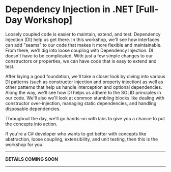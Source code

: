 Dependency Injection in .NET [Full-Day Workshop]
============================
Loosely coupled code is easier to maintain, extend, and test. Dependency Injection (DI) help us get there. In this workshop, we'll see how interfaces can add "seams" to our code that makes it more flexible and maintainable. From there, we'll dig into loose coupling with Dependency Injection. DI doesn't have to be complicated. With just a few simple changes to our constructors or properties, we can have code that is easy to extend and test.  

After laying a good foundation, we'll take a closer look by diving into various DI patterns (such as constructor injection and property injection) as well as other patterns that help us handle interception and optional dependencies. Along the way, we'll see how DI helps us adhere to the SOLID principles in our code. We'll also we'll look at common stumbling blocks like dealing with constructor over-injection, managing static dependencies, and handling disposable dependencies.  

Throughout the day, we'll go hands-on with labs to give you a chance to put the concepts into action.  

If you're a C# developer who wants to get better with concepts like abstraction, loose coupling, extensibility, and unit testing, then this is the workshop for you.  

---

**DETAILS COMING SOON**

---